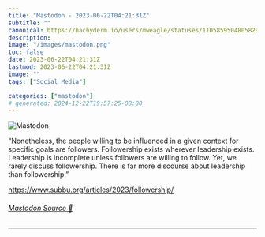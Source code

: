 ```yaml
---
title: "Mastodon - 2023-06-22T04:21:31Z"
subtitle: ""
canonical: https://hachyderm.io/users/mweagle/statuses/110585950480582918
description:
image: "/images/mastodon.png"
toc: false
date: 2023-06-22T04:21:31Z
lastmod: 2023-06-22T04:21:31Z
image: ""
tags: ["Social Media"]

categories: ["mastodon"]
# generated: 2024-12-22T19:57:25-08:00
---
```

![Mastodon](/images/mastodon.png)

<p>“Nonetheless, the people willing to be influenced in a given context for specific goals are followers. Followership exists wherever leadership exists. Leadership is incomplete unless followers are willing to follow. Yet, we rarely discuss followership. There is far more discourse about leadership than followership.”</p><p><a href="https://www.subbu.org/articles/2023/followership/" target="_blank" rel="nofollow noopener noreferrer" translate="no"><span class="invisible">https://www.</span><span class="ellipsis">subbu.org/articles/2023/follow</span><span class="invisible">ership/</span></a></p>


###### [Mastodon Source 🐘](https://hachyderm.io/@mweagle/110585950480582918)

___
